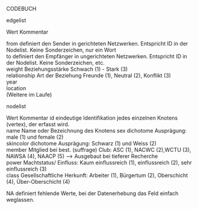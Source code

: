 CODEBUCH									
									
edgelist									
									
Wert	        Kommentar								
	
from	        definiert den Sender in gerichteten Netzwerken. Entspricht ID in der Nodelist. Keine Sonderzeichen, nur ein Wort						
to 	        definiert den Empfänger in ungerichteten Netzwerken. Entspricht ID in der Nodelist. Keine Sonderzeichen, etc. 							
weight	        Beziehungsstärke Schwach (1) - Stark (3)								
relationship	Art der Beziehung Freunde (1), Neutral (2), Konflikt (3)								
year									
location									
(Weitere im Laufe)									
									
nodelist	

Wert            Kommentar
id              eindeutige Identifikation jedes einzelnen Knotens (vertex), der erfasst wird.  								
name            Name oder Bezeichnung des Knotens
sex	        dichotome Ausprägung: male (1) und female (2)								
skincolor	dichotome Ausprägung: Schwarz (1) und Weiss (2)								
member	        Mitglied bei best. (suffrage) Club: ASC (1), NACWC (2),WCTU (3), NAWSA (4), NAACP (5) --> Ausgebaut bei tieferer Recherche								
power	        Machtstatus/ Einfluss: Kaum einflussreich (1), einflussreich (2), sehr einflussreich (3)								
class	        Gesellschaftliche Herkunft: Arbeiter (1), Bürgertum (2), Oberschicht (4), Über-Oberschicht (4)								
									
									
									
NA	        definiert fehlende Werte, bei der Datenerhebung das Feld einfach weglassen.								
